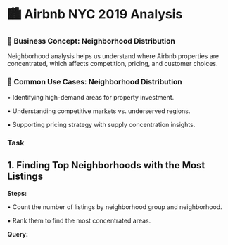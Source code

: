 # 🏙️ Airbnb NYC 2019 Analysis

### **📌 Business Concept: Neighborhood Distribution**

Neighborhood analysis helps us understand where Airbnb properties are concentrated, which affects competition, pricing, and customer choices.

### **📌 Common Use Cases: Neighborhood Distribution**

• Identifying high-demand areas for property investment.

• Understanding competitive markets vs. underserved regions.

• Supporting pricing strategy with supply concentration insights.

### Task

## 1. Finding Top Neighborhoods with the Most Listings

**Steps:**

• Count the number of listings by neighborhood group and neighborhood.

• Rank them to find the most concentrated areas.

**Query:**
